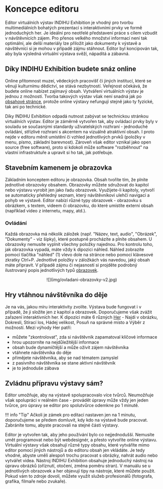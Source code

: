 # Koncepce editoru

Editor virtuálních výstav INDIHU Exhibition je vhodný pro tvorbu multimediálních bohatých prezentací s interaktivními prvky ve formě jednoduchých her. Je ideální  pro neotřelé představení práce s cílem vzbudit v návštěvnících zájem. Pro přenos velkého množství informací není tak optimální, ale delší materiály lze přiložit jako dokumenty k výstavě a návštěvníci si je mohou v případě zájmu stáhnout. Editor byl koncipován tak, aby byla výsledná virtuální výstava svěží, nápaditá a zábavná. 

## Díky INDIHU Exhibition budete snáz online 

Online přítomnost muzeí, vědeckých pracovišť či jiných institucí, které se věnují kulturnímu dědictví, se stává nezbytností. Veřejnost očekává, že budete online nabízet zajímavý obsah. Vytváření virtuálních výstav je jednou z možností. Tvorba takových výstav však není snadná jak po [obsahové stránce](obsah-vystavy.md), protože online výstavy nefungují stejně jako ty fyzické, tak ani po  technické. 

Díky INDIHU Exhibition odpadá nutnost zabývat se technickou stránkou virtuálních výstav. Editor je záměrně vytvořen tak, aby ovládací prvky byly v souladu se současnými standardy uživatelských rozhraní - jednoduché ovládání, střízlivé  rozhraní s akcentem na vizuálně atraktivní obsah. I proto nejde v editoru měnit umístění či vzhled jednotlivých prvků (položky v menu, písmo, základní barevnost). Zároveň však editor vznikal jako open source (free software), proto si kdokoli může software "rozběhnout" na vlastní infrastruktuře a upravit si ho tak, jak potřebuje. 

## Stavebním kamenem je obrazovka

Základním konceptem editoru je obrazovka. Obsah tvoříte tím, že plníte jednotlivé obrazovky obsahem. Obrazovky můžete sdružovat do kapitol nebo výstavu vyrobit jen jako řadu obrazovek. Využijete-li kapitoly, vytvoří se automaticky přehledný seznam, který návštěvníkovi ulehčí navigaci a pohyb ve výstavě. Editor nabízí různé typy obrazovek - obrazovku s obrázkem, s textem, videem či obrazovku, do které umístíte externí obsah (například video z internetu, mapy, atd.). 

### Ovládání 

Každá obrazovka má několik záložek (např. "Název, text, audio", "Obrázek", "Dokumenty" - viz šipky), které postupně procházíte a plníte obsahem. U obrazovky nemusíte vyplnit všechny položky najednou. Pro kontrolu toho, jak obrazovka vypadá, máte vždy k dipozici náhled. Náhled zobrazíte pomocí tlačítka "náhled" (1) vlevo dole na stránce nebo pomocí klávesové zkratky Ctrl+P. Jednotlivé položky v záložkách vás navedou, jaký obsah máte připravit. V případě zájmu či nejasností si projděte podrobný ilustrovaný popis jednotlivých typů [obrazovek](obrazovky.md).

<center>![](img/ovladani-obrazovky-v2.jpg)</center>

## Hry vtáhnou návštěvníka do děje 

Je na vás, jakou míru interaktivity zvolíte. Výstava bude fungovat i v případě, že ji složíte jen z kapitol a obrazovek. Doporučujeme však zvážit zařazení interaktivních her. K dipozici máte 6 různých [Her](minihry.md) - Najdi v obrázku, Dokresli, Stírací los, Hádej velikost, Posuň na správné místo a Výběr z možností.  Mezi výhody Her patří: 

* můžete "zkontrolovat", zda si návštěvník zapamatoval klíčové informace
* hrou upozorníte na nejdůležitější informace 
* obsah bude dynamičtější a může oživit zájem návštěvníka
* vtáhnete návštěvníka do děje
* přimějete návštěvníka, aby se nad tématem zamyslel 
* z pasivního návštěvníka se stane aktivní návštěvník
* je to jednoduše zábava 

## Zvládnu přípravu výstavy sám? 

Editor umožňuje, aby na výstavě spolupracovalo více tvůrců. Neumožňuje však spolupráci v reálném čase - provádět úpravy může vždy jen jeden tvůrce, pro úpravy se editor pro spolutvůrce odemkne po 1 minutě. 

!!! info "Tip"
	Ačkoli je zámek pro editaci nastaven jen na 1 minutu, doporučujeme se předem domluvit, kdy kdo na výstavě bude pracovat. Zabráníte tomu, abyste pracovali na stejné části výstavy. 

Editor je vytvořen tak, aby jeho používání bylo co nejjednodušší. Nemusíte umět programovat nebo být webdesignér, a přesto vytvoříte online výstavu. Virtuální výstavy však obsahují různé typy obsahu, které vytváříte mimo editor pomocí jiných nástrojů a do editoru obsah jen vkládáte. Je tedy vhodné, abyste uměli alespoň trochu pracovat s obrázky, nahrát audio nebo vytvářet videa. Nástroj INDIHU Exhibition obsahuje jednoduchý nástroj na úpravu obrázků (oříznutí, otočení, změna poměru stran). V manuálu se u jednotlivých obrazovek a her objevují tipy na nástroje, které můžete použít. Pokud vám to zdroje dovolí, můžete využít služeb profesionálů (fotografa, grafika, filmaře nebo zvukaře). 